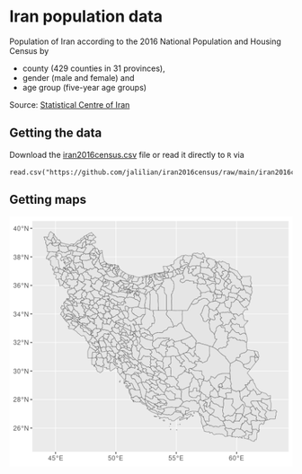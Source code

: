 # Iran population data
Population of Iran according to the 2016 National Population and Housing Census by 
  - county (429 counties in 31 provinces), 
  - gender (male and female) and 
  - age group (five-year age groups)
  
  Source: [Statistical Centre of Iran](https://www.amar.org.ir/english)

## Getting the data
Download the [iran2016census.csv](https://github.com/jalilian/iran2016census/raw/main/iran2016census.csv) file or read it directly to `R` via
```
read.csv("https://github.com/jalilian/iran2016census/raw/main/iran2016census.csv")
```
## Getting maps

![iran counties](shapefile/irancounties.png)
